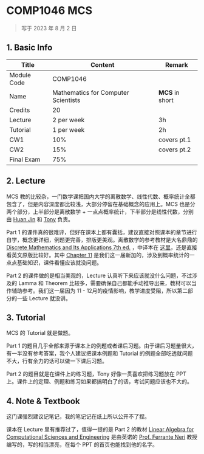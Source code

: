 # COMP1046 MCS

>   写于 2023 年 8 月 2 日

## 1. Basic Info

| Title       | Content                             | Remark           |
| ----------- | ----------------------------------- | ---------------- |
| Module Code | COMP1046                            |                  |
| Name        | Mathematics for Computer Scientists | **MCS** in short |
| Credits     | 20                                  |                  |
| Lecture     | 2 per week                          | 3h               |
| Tutorial    | 1 per week                          | 2h               |
| CW1         | 10%                                 | covers pt.1      |
| CW2         | 15%                                 | covers pt.2      |
| Final Exam  | 75%                                 |                  |

## 2. Lecture

MCS 教的比较杂，一门数学课把国内大学的离散数学、线性代数、概率统计全都包含了，但是内容深度都比较浅，大部分停留在基础概念的应用上。MCS 也是分两个部分，上半部分是离散数学 + 一点点概率统计，下半部分是线性代数，分别由 [Huan Jin](https://research.nottingham.edu.cn/en/persons/huan-jin) 和 [Tony](https://research.nottingham.edu.cn/en/persons/anthony-graham-bellotti) 负责。

Part 1 的课件真的很难评，但好在课本上都有囊括，建议直接对照课本的章节进行自学，概念更详细，例题更完善，排版更美观。离散数学的参考教材是大名鼎鼎的 [Discrete Mathematics and Its Applications 7th ed.](<./Textbook/Discrete Mathematics.pdf>) ，中译本在 [这里](https://book.douban.com/subject/26316200/)，还是直接看英文原版比较好。其中 [Chapter 11](<./LEC pt.1/Chapter11 Continuous Probabilities.pdf>) 是我们这一届新加的，涉及到概率统计的一点点基础知识，课件看懂应该就没问题。

Part 2 的课件做的是相当美观的，Lecture 认真听下来应该就没什么问题，不过涉及的 Lamma 和 Theorem 比较多，需要确保自己都能手动推导出来，教材可以当作辅助参考。我们这一届因为 11 - 12月的疫情影响，教学进度受阻，所以第二部分的一些 Lecture 就没讲。

## 3. Tutorial

MCS 的 Tutorial 就是做题。

Part 1 的题目几乎全部来源于课本上的例题或者课后习题。由于课后习题量很大，有一半没有参考答案，我个人建议把课本例题和 Tutorial 的例题全部吃透就问题不大，行有余力的话可以做一下课后习题。

Part 2 的题目就是在课件上的练习题，Tony 好像一贯喜欢把练习题放在 PPT 上。课件上的定理、例题和练习如果都搞明白了的话，考试问题应该也不大的。

## 4. Note & Textbook

这门课强烈建议记笔记，我的笔记记在纸上所以公开不了捏。

课本在 Lecture 里有推荐过了，值得一提的是 Part 2 的教材 [Linear Algebra for Computational Sciences and Engineering](<./Textbook/Linear Algebra for Computational Sciences and Engineering.pdf>) 是由英诺的 [Prof. Ferrante Neri](http://www.cs.nott.ac.uk/~pszfn/) 教授编写的，写的相当漂亮，在每个 PPT 的首页也能找到他的名字。

